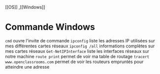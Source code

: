 [[OS]] ,[[Windows]]
# Commande Windows
`cmd` ouvre l'invite de commande
`ipconfig` liste les adresses IP utilisées sur mes différentes cartes réseaux
`ipconfig /all` informations complètes sur mes cartes réseaux
`Get-NetIPInterface` liste les interfaces réseaux sur notre machine
`route print` permet de voir ma table de routage
`tracert www.openclassrooms.com` permet de voir les routeurs empruntés pour atteindre une adresse


